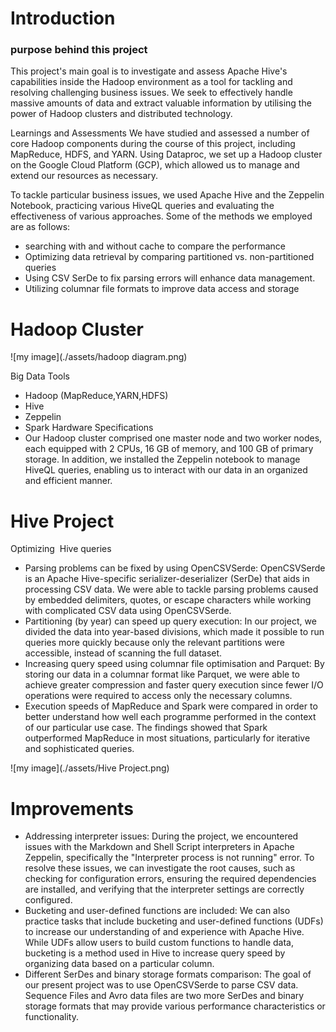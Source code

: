 

# Introduction
### purpose behind this project
This project's main goal is to investigate and assess Apache Hive's capabilities inside the Hadoop environment as a tool for tackling and resolving challenging business issues. 
We seek to effectively handle massive amounts of data and extract valuable information by utilising the power of Hadoop clusters and distributed technology.

Learnings and Assessments
We have studied and assessed a number of core Hadoop components during the course of this project, including MapReduce, HDFS, and YARN. Using Dataproc, we set up a Hadoop cluster on the Google Cloud Platform (GCP), which allowed us to manage and extend our resources as necessary.

To tackle particular business issues, we used Apache Hive and the Zeppelin Notebook, practicing various HiveQL queries and evaluating the effectiveness of various approaches. Some of the methods we employed are as follows:

- searching with and without cache to compare the performance
- Optimizing data retrieval by comparing partitioned vs. non-partitioned queries
- Using CSV SerDe to fix parsing errors will enhance data management.
- Utilizing columnar file formats to improve data access and storage
# Hadoop Cluster

![my image](./assets/hadoop diagram.png)

Big Data Tools
- Hadoop (MapReduce,YARN,HDFS)
- Hive
- Zeppelin
- Spark
Hardware Specifications
- Our Hadoop cluster comprised one master node and two worker nodes, each equipped with 2 CPUs, 16 GB of memory, and 100 GB of primary storage. In addition, we installed the Zeppelin notebook to manage HiveQL queries, enabling us to interact with our data in an organized and efficient manner.

# Hive Project
Optimizing  Hive queries
- Parsing problems can be fixed by using OpenCSVSerde: OpenCSVSerde is an Apache Hive-specific serializer-deserializer (SerDe) that aids in processing CSV data. We were able to tackle parsing problems caused by embedded delimiters, quotes, or escape characters while working with complicated CSV data using OpenCSVSerde.
- Partitioning (by year) can speed up query execution: In our project, we divided the data into year-based divisions, which made it possible to run queries more quickly because only the relevant partitions were accessible, instead of scanning the full dataset.
- Increasing query speed using columnar file optimisation and Parquet: By storing our data in a columnar format like Parquet, we were able to achieve greater compression and faster query execution since fewer I/O operations were required to access only the necessary columns.
- Execution speeds of MapReduce and Spark were compared in order to better understand how well each programme performed in the context of our particular use case. The findings showed that Spark outperformed MapReduce in most situations, particularly for iterative and sophisticated queries.


![my image](./assets/Hive Project.png)
# Improvements
- Addressing interpreter issues: During the project, we encountered issues with the Markdown and Shell Script interpreters in Apache Zeppelin, specifically the "Interpreter process is not running" error. To resolve these issues, we can investigate the root causes, such as checking for configuration errors, ensuring the required dependencies are installed, and verifying that the interpreter settings are correctly configured.
- Bucketing and user-defined functions are included: We can also practice tasks that include bucketing and user-defined functions (UDFs) to increase our understanding of and experience with Apache Hive. While UDFs allow users to build custom functions to handle data, bucketing is a method used in Hive to increase query speed by organizing data based on a particular column.
- Different SerDes and binary storage formats comparison: The goal of our present project was to use OpenCSVSerde to parse CSV data. Sequence Files and Avro data files are two more SerDes and binary storage formats that may provide various performance characteristics or functionality.

